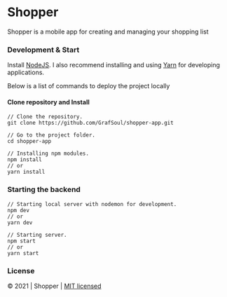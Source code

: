 # Shopper

Shopper is a mobile app for creating and managing your shopping list

### Development & Start

Install [NodeJS]. I also recommend installing and using [Yarn] for developing applications.

Below is a list of commands to deploy the project locally

#### Clone repository and Install

```terminal
// Clone the repository.
git clone https://github.com/GrafSoul/shopper-app.git

// Go to the project folder.
cd shopper-app

// Installing npm modules.
npm install
// or
yarn install
```

### Starting the backend

```terminal
// Starting local server with nodemon for development.
npm dev
// or
yarn dev

// Starting server.
npm start
// or
yarn start
```

### License

© 2021 | Shopper | [MIT licensed]

[nodejs]: https://nodejs.org/
[yarn]: https://yarnpkg.com/
[mit licensed]: https://github.com/GrafSoul/shopper-app/blob/main/LICENSE
